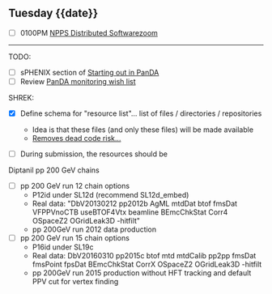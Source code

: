 ## Tuesday {{date}}

- [ ] 0100PM [NPPS Distributed Software](https://docs.google.com/document/d/1L8DAzhCwpVoRM_WptpZFKqJev4-odk4xDl5rDK6JMYs/edit#heading=h.d6jxgv7ina59)[zoom](https://bnl.zoomgov.com/j/16157150845?pwd=NXNqTi9ZWEFBKzYwRXQ5U3NXU1dBZz09)


------------------------------------------------------

TODO:
- [ ] sPHENIX section of [Starting out in PanDA](https://docs.google.com/document/d/128jruvxIFxcvT4J3hLasB1qpTlp1B-6D1XNW6-yYasE/edit#heading=h.610lmbb1a2ux)
- [ ] Review [PanDA monitoring wish list](https://github.com/lsst-dm/panda_lsst_io/issues/4)

SHREK:
- [x] Define schema for "resource list"... list of files / directories / repositories
	- Idea is that these files (and only these files) will be made available 
	- [Removes dead code risk...](https://en.wikipedia.org/wiki/Knight_Capital_Group#2012_stock_trading_disruption)

- [ ] During submission, the resources should be 

Diptanil pp 200 GeV chains
- [ ] pp 200 GeV run 12 chain options
	- P12id under SL12d (recommend SL12d_embed)
	- Real data: "DbV20130212 pp2012b AgML mtdDat btof fmsDat VFPPVnoCTB useBTOF4Vtx beamline BEmcChkStat Corr4 OSpaceZ2 OGridLeak3D -hitfilt"
	- pp 200GeV run 2012 data production
- [ ] pp 200 GeV run 15 chain options
	- P16id under SL19c
	- Real data: DbV20160310 pp2015c btof mtd mtdCalib pp2pp fmsDat fmsPoint fpsDat BEmcChkStat CorrX OSpaceZ2 OGridLeak3D -hitfilt
	- pp 200GeV run 2015 production without HFT tracking and default PPV cut for vertex finding
	
